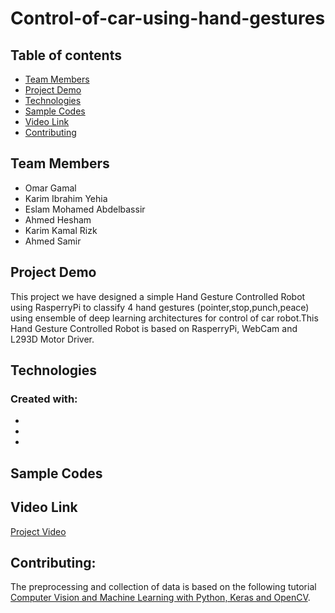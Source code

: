 # Control-of-car-using-hand-gestures

## Table of contents
- [Team Members](#team-members)
- [Project Demo](#project-demo)
- [Technologies](#technologies)
- [Sample Codes](#sample-codes)
- [Video Link](#video-link)
- [Contributing](#contributing-)






## Team Members
- Omar Gamal
- Karim Ibrahim Yehia
- Eslam Mohamed Abdelbassir
- Ahmed Hesham
- Karim Kamal Rizk
- Ahmed Samir



## Project Demo
This project we have designed a simple Hand Gesture Controlled Robot using RasperryPi to classify 4 hand gestures (pointer,stop,punch,peace) using ensemble of deep learning architectures for control of car robot.This Hand Gesture Controlled Robot is based on RasperryPi, WebCam and L293D Motor Driver.



## Technologies

### Created with:
-
-
-

## Sample Codes

## Video Link
[Project Video]()





## Contributing:
The preprocessing and collection of data is based on the following tutorial [ Computer Vision and Machine Learning with Python, Keras and OpenCV](https://github.com/jrobchin/Computer-Vision-Basics-with-Python-Keras-and-OpenCV/).


